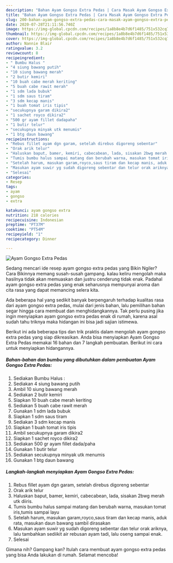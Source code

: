 ```yaml
---
description: "Bahan Ayam Gongso Extra Pedas | Cara Masak Ayam Gongso Extra Pedas Yang Lezat Sekali"
title: "Bahan Ayam Gongso Extra Pedas | Cara Masak Ayam Gongso Extra Pedas Yang Lezat Sekali"
slug: 200-bahan-ayam-gongso-extra-pedas-cara-masak-ayam-gongso-extra-pedas-yang-lezat-sekali
date: 2020-07-28T21:11:56.740Z
image: https://img-global.cpcdn.com/recipes/1a8b8e4b7d6f1485/751x532cq70/ayam-gongso-extra-pedas-foto-resep-utama.jpg
thumbnail: https://img-global.cpcdn.com/recipes/1a8b8e4b7d6f1485/751x532cq70/ayam-gongso-extra-pedas-foto-resep-utama.jpg
cover: https://img-global.cpcdn.com/recipes/1a8b8e4b7d6f1485/751x532cq70/ayam-gongso-extra-pedas-foto-resep-utama.jpg
author: Nannie Blair
ratingvalue: 3.2
reviewcount: 8
recipeingredient:
- " Bumbu Halus "
- "4 siung bawang putih"
- "10 siung bawang merah"
- "2 butir kemiri"
- "10 buah cabe merah keriting"
- "5 buah cabe rawit merah"
- "1 sdm lada bubuk"
- "1 sdm saus tiram"
- "3 sdm kecap manis"
- "1 buah tomat iris tipis"
- "secukupnya garam dikira2"
- "1 sachet royco dikira2"
- "500 gr ayam fillet dadapaha"
- "1 butir telur"
- "secukupnya minyak utk menumis"
- "1 btg daun bawang"
recipeinstructions:
- "Rebus fillet ayam dgn garam, setelah direbus digoreng sebentar"
- "Orak arik telur"
- "Haluskan baput, bamer, kemiri, cabecabean, lada, sisakan 2bwg merah utk diiris."
- "Tumis bumbu halus sampai matang dan berubah warna, masukan tomat iris,tumis sampai layu"
- "Setelah harum, masukan garam,royco,saus tiram dan kecap manis, aduk rata, masukan daun bawang sambil dirasakan"
- "Masukan ayam suwir yg sudah digoreng sebentar dan telur orak ariknya, lalu tambahkan sediikit air rebusan ayam tadi, lalu oseng sampai enak."
- "Selesai"
categories:
- Resep
tags:
- ayam
- gongso
- extra

katakunci: ayam gongso extra 
nutrition: 218 calories
recipecuisine: Indonesian
preptime: "PT37M"
cooktime: "PT54M"
recipeyield: "1"
recipecategory: Dinner

---
```



![Ayam Gongso Extra Pedas](https://img-global.cpcdn.com/recipes/1a8b8e4b7d6f1485/751x532cq70/ayam-gongso-extra-pedas-foto-resep-utama.jpg)

Sedang mencari ide resep ayam gongso extra pedas yang Bikin Ngiler? Cara Bikinnya memang susah-susah gampang. kalau keliru mengolah maka hasilnya tidak akan memuaskan dan justru cenderung tidak enak. Padahal ayam gongso extra pedas yang enak seharusnya mempunyai aroma dan cita rasa yang dapat memancing selera kita.



Ada beberapa hal yang sedikit banyak berpengaruh terhadap kualitas rasa dari ayam gongso extra pedas, mulai dari jenis bahan, lalu pemilihan bahan segar hingga cara membuat dan menghidangkannya. Tak perlu pusing jika ingin menyiapkan ayam gongso extra pedas enak di rumah, karena asal sudah tahu triknya maka hidangan ini bisa jadi sajian istimewa.


Berikut ini ada beberapa tips dan trik praktis dalam mengolah ayam gongso extra pedas yang siap dikreasikan. Anda bisa menyiapkan Ayam Gongso Extra Pedas memakai 16 bahan dan 7 langkah pembuatan. Berikut ini cara untuk menyiapkan hidangannya.

<!--inarticleads1-->

##### Bahan-bahan dan bumbu yang dibutuhkan dalam pembuatan Ayam Gongso Extra Pedas:

1. Sediakan  Bumbu Halus :
1. Sediakan 4 siung bawang putih
1. Ambil 10 siung bawang merah
1. Sediakan 2 butir kemiri
1. Siapkan 10 buah cabe merah keriting
1. Sediakan 5 buah cabe rawit merah
1. Gunakan 1 sdm lada bubuk
1. Siapkan 1 sdm saus tiram
1. Sediakan 3 sdm kecap manis
1. Siapkan 1 buah tomat iris tipis
1. Ambil secukupnya garam dikira2
1. Siapkan 1 sachet royco dikira2
1. Sediakan 500 gr ayam fillet dada/paha
1. Gunakan 1 butir telur
1. Sediakan secukupnya minyak utk menumis
1. Gunakan 1 btg daun bawang




<!--inarticleads2-->

##### Langkah-langkah menyiapkan Ayam Gongso Extra Pedas:

1. Rebus fillet ayam dgn garam, setelah direbus digoreng sebentar
1. Orak arik telur
1. Haluskan baput, bamer, kemiri, cabecabean, lada, sisakan 2bwg merah utk diiris.
1. Tumis bumbu halus sampai matang dan berubah warna, masukan tomat iris,tumis sampai layu
1. Setelah harum, masukan garam,royco,saus tiram dan kecap manis, aduk rata, masukan daun bawang sambil dirasakan
1. Masukan ayam suwir yg sudah digoreng sebentar dan telur orak ariknya, lalu tambahkan sediikit air rebusan ayam tadi, lalu oseng sampai enak.
1. Selesai




Gimana nih? Gampang kan? Itulah cara membuat ayam gongso extra pedas yang bisa Anda lakukan di rumah. Selamat mencoba!
